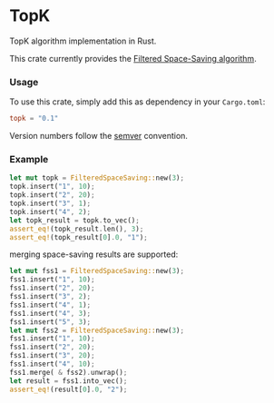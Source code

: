 # TopK

TopK algorithm implementation in Rust.

This crate currently provides
the [Filtered Space-Saving algorithm](http://www.l2f.inesc-id.pt/~fmmb/wiki/uploads/Work/misnis.ref0a.pdf).

### Usage

To use this crate, simply add this as dependency in your `Cargo.toml`:

```toml
topk = "0.1"
```

Version numbers follow the [semver](https://semver.org/) convention.

### Example

```rust
let mut topk = FilteredSpaceSaving::new(3);
topk.insert("1", 10);
topk.insert("2", 20);
topk.insert("3", 1);
topk.insert("4", 2);
let topk_result = topk.to_vec();
assert_eq!(topk_result.len(), 3);
assert_eq!(topk_result[0].0, "1");
```

merging space-saving results are supported:

```rust
let mut fss1 = FilteredSpaceSaving::new(3);
fss1.insert("1", 10);
fss1.insert("2", 20);
fss1.insert("3", 2);
fss1.insert("4", 1);
fss1.insert("4", 3);
fss1.insert("5", 3);
let mut fss2 = FilteredSpaceSaving::new(3);
fss1.insert("1", 10);
fss1.insert("2", 20);
fss1.insert("3", 20);
fss1.insert("4", 10);
fss1.merge( & fss2).unwrap();
let result = fss1.into_vec();
assert_eq!(result[0].0, "2");
```
